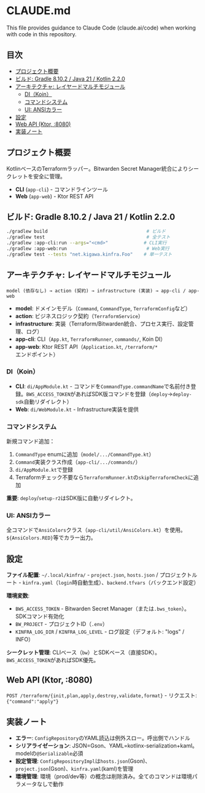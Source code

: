# CLAUDE.md

This file provides guidance to Claude Code (claude.ai/code) when working with code in this repository.

## 目次

- [プロジェクト概要](#プロジェクト概要)
- [ビルド: Gradle 8.10.2 / Java 21 / Kotlin 2.2.0](#ビルド-gradle-8102--java-21--kotlin-220)
- [アーキテクチャ: レイヤードマルチモジュール](#アーキテクチャ-レイヤードマルチモジュール)
  - [DI（Koin）](#dikoin)
  - [コマンドシステム](#コマンドシステム)
  - [UI: ANSIカラー](#ui-ansiカラー)
- [設定](#設定)
- [Web API (Ktor, :8080)](#web-api-ktor-8080)
- [実装ノート](#実装ノート)

## プロジェクト概要

KotlinベースのTerraformラッパー。Bitwarden Secret Manager統合によりシークレットを安全に管理。
- **CLI** (`app-cli`) - コマンドラインツール
- **Web** (`app-web`) - Ktor REST API

## ビルド: Gradle 8.10.2 / Java 21 / Kotlin 2.2.0

```bash
./gradlew build                                    # ビルド
./gradlew test                                     # 全テスト
./gradlew :app-cli:run --args="<cmd>"             # CLI実行
./gradlew :app-web:run                             # Web実行
./gradlew test --tests "net.kigawa.kinfra.Foo"    # 単一テスト
```

## アーキテクチャ: レイヤードマルチモジュール

```
model (依存なし) → action (契約) → infrastructure (実装) → app-cli / app-web
```

- **model**: ドメインモデル（`Command`, `CommandType`, `TerraformConfig`など）
- **action**: ビジネスロジック契約（`TerraformService`）
- **infrastructure**: 実装（Terraform/Bitwarden統合、プロセス実行、設定管理、ログ）
- **app-cli**: CLI（`App.kt`, `TerraformRunner`, `commands/`, Koin DI）
- **app-web**: Ktor REST API（`Application.kt`, `/terraform/*`エンドポイント）

### DI（Koin）

- **CLI**: `di/AppModule.kt` - コマンドを`CommandType.commandName`で名前付き登録。`BWS_ACCESS_TOKEN`があればSDK版コマンドを登録（`deploy`→`deploy-sdk`自動リダイレクト）
- **Web**: `di/WebModule.kt` - Infrastructure実装を提供

### コマンドシステム

新規コマンド追加：
1. `CommandType` enumに追加（`model/.../CommandType.kt`）
2. `Command`実装クラス作成（`app-cli/.../commands/`）
3. `di/AppModule.kt`で登録
4. Terraformチェック不要なら`TerraformRunner.kt`の`skipTerraformCheck`に追加

**重要**: `deploy`/`setup-r2`はSDK版に自動リダイレクト。

### UI: ANSIカラー

全コマンドで`AnsiColors`クラス（`app-cli/util/AnsiColors.kt`）を使用。`${AnsiColors.RED}`等でカラー出力。

## 設定

**ファイル配置**: `~/.local/kinfra/` - `project.json`, `hosts.json` / プロジェクトルート - `kinfra.yaml`（`login`時自動生成）、`backend.tfvars`（バックエンド設定）

**環境変数**:
- `BWS_ACCESS_TOKEN` - Bitwarden Secret Manager（または`.bws_token`）。SDKコマンド有効化
- `BW_PROJECT` - プロジェクトID（`.env`）
- `KINFRA_LOG_DIR` / `KINFRA_LOG_LEVEL` - ログ設定（デフォルト: "logs" / INFO）

**シークレット管理**: CLIベース（`bw`）とSDKベース（直接SDK）。`BWS_ACCESS_TOKEN`があればSDK優先。

## Web API (Ktor, :8080)

`POST /terraform/{init,plan,apply,destroy,validate,format}` - リクエスト: `{"command":"apply"}`

## 実装ノート

- **エラー**: `ConfigRepository`のYAML読込は例外スロー。呼出側でハンドル
- **シリアライゼーション**: JSON=Gson、YAML=kotlinx-serialization+kaml。modelの`@Serializable`必須
- **設定管理**: `ConfigRepositoryImpl`は`hosts.json`(Gson)、`project.json`(Gson)、`kinfra.yaml`(kaml)を管理
- **環境管理**: 環境（prod/dev等）の概念は削除済み。全てのコマンドは環境パラメータなしで動作